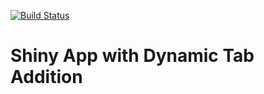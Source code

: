 [![Build Status](https://travis-ci.org/kellobri/dynamic-tabs-app.svg?branch=master)](https://travis-ci.org/kellobri/dynamic-tabs-app)
# Shiny App with Dynamic Tab Addition